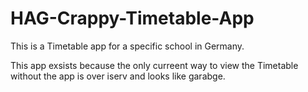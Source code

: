 # HAG-Crappy-Timetable-App

This is a Timetable app for a specific school in Germany.

This app exsists because the only curreent way to view the Timetable without the app is over iserv and looks like garabge.

